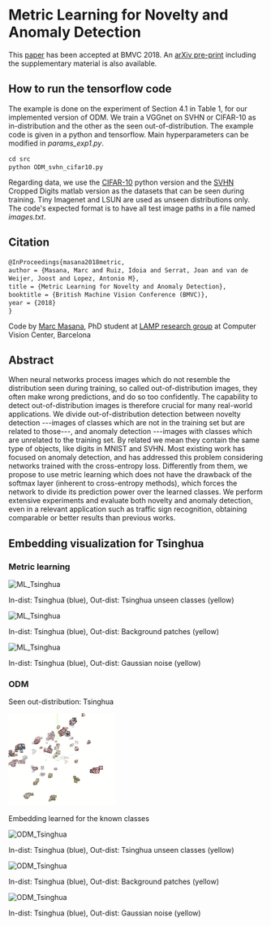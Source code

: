 # Metric Learning for Novelty and Anomaly Detection
This [paper](https://bmvc2018.org/contents/papers/0178.pdf) has been accepted at BMVC 2018. An [arXiv pre-print](https://arxiv.org/abs/1808.05492) including the supplementary material is also available.

## How to run the tensorflow code
The example is done on the experiment of Section 4.1 in Table 1, for our implemented version of ODM. We train a VGGnet on SVHN or CIFAR-10 as in-distribution and the other as the seen out-of-distribution. The example code is given in a python and tensorflow. Main hyperparameters can be modified in _params_exp1.py_.
```
cd src
python ODM_svhn_cifar10.py
```
Regarding data, we use the [CIFAR-10](https://www.cs.toronto.edu/~kriz/cifar.html) python version and the [SVHN](http://ufldl.stanford.edu/housenumbers/) Cropped Digits matlab version as the datasets that can be seen during training. Tiny Imagenet and LSUN are used as unseen distributions only. The code's expected format is to have all test image paths in a file named _images.txt_.

## Citation
```
@InProceedings{masana2018metric,
author = {Masana, Marc and Ruiz, Idoia and Serrat, Joan and van de Weijer, Joost and Lopez, Antonio M},
title = {Metric Learning for Novelty and Anomaly Detection},
booktitle = {British Machine Vision Conference (BMVC)},
year = {2018}
}
```
Code by [Marc Masana](https://mmasana.github.io/), PhD student at
[LAMP research group](http://www.cvc.uab.es/lamp/) at Computer Vision Center, Barcelona

## Abstract
When neural networks process images which do not resemble the distribution seen during training, so called out-of-distribution images, they often make wrong predictions, and do so too confidently. The capability to detect out-of-distribution images is therefore crucial for many real-world applications. We divide out-of-distribution detection between novelty detection ---images of classes which are not in the training set but are related to those---, and anomaly detection ---images with classes which are unrelated to the training set. By related we mean they contain the same type of objects, like digits in MNIST and SVHN. Most existing work has focused on anomaly detection, and has addressed this problem considering networks trained with the cross-entropy loss. Differently from them, we propose to use metric learning which does not have the drawback of the softmax layer (inherent to cross-entropy methods), which forces the network to divide its prediction power over the learned classes. We perform extensive experiments and evaluate both novelty and anomaly detection, even in a relevant application such as traffic sign recognition, obtaining comparable or better results than previous works.

## Embedding visualization for Tsinghua

### Metric learning

![ML_Tsinghua](docs/ML_tsinghua.gif)

In-dist: Tsinghua (blue), Out-dist: Tsinghua unseen classes (yellow)

![ML_Tsinghua](docs/ML_background.gif)

In-dist: Tsinghua (blue), Out-dist: Background patches (yellow)

![ML_Tsinghua](docs/ML_noise.gif)

In-dist: Tsinghua (blue), Out-dist: Gaussian noise (yellow)


### ODM
Seen out-distribution: Tsinghua

![ODM_Tsinghua](docs/ODM_tsinghua_train.gif)

Embedding learned for the known classes

![ODM_Tsinghua](docs/ODM_tsinghua.gif)

In-dist: Tsinghua (blue), Out-dist: Tsinghua unseen classes (yellow)

![ODM_Tsinghua](docs/ODM_background.gif)

In-dist: Tsinghua (blue), Out-dist: Background patches (yellow)

![ODM_Tsinghua](docs/ODM_noise.gif)

In-dist: Tsinghua (blue), Out-dist: Gaussian noise (yellow)
